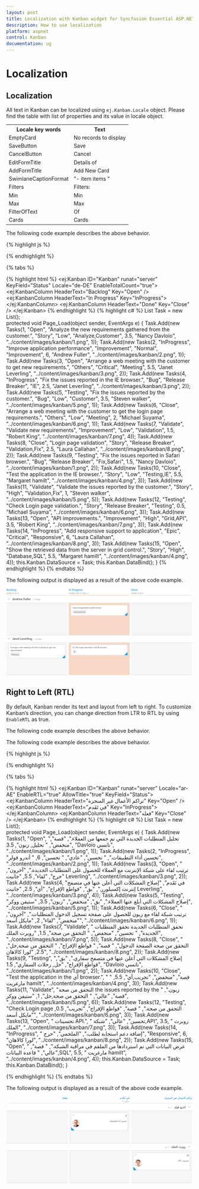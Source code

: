```yaml
---
layout: post
title: Localization with Kanban widget for Syncfusion Essential ASP.NET
description: How to use localization
platform: aspnet
control: Kanban
documentation: ug
---
```



# Localization

## Localization

All text in Kanban can be localized using `ej.Kanban.Locale` object. Please find the table with list of properties and its value in locale object.

<table>
<tr>
<th>
Locale key words </th><th>
Text</th></tr>
<tr>
<td>
EmptyCard</td><td>
No records to display</td></tr>
<tr>
<td>
SaveButton</td><td>
Save</td></tr>
<tr>
<td>
CancelButton</td><td>
Cancel</td></tr>
<tr>
<td>
EditFormTitle</td><td>
Details of</td></tr>
<tr>
<td>
AddFormTitle</td><td>
Add New Card</td></tr>
<tr>
<td>
SwimlaneCaptionFormat</td><td>
"- item items "</td></tr>
<tr>
<td>
Filters</td><td>
Filters:</td></tr>
<tr>
<td>
Min</td><td>
Min</td></tr>
<tr>
<td>
Max</td><td>
Max</td></tr>
<tr>
<td>
FilterOfText</td><td>
Of</td></tr>
<tr>
<td>
Cards</td><td>
Cards</td></tr>
</table>

The following code example describes the above behavior. 

{% highlight js %}
          <script type="text/javascript">
                ej.Kanban.Locale["de-DE"] = {
                    EmptyCard: "Keine Karten angezeigt werden",
                    SaveButton: "Speichern",
                    CancelButton: "stornieren",
                    EditFormTitle: "Details von ",
                    AddFormTitle: "Neue Karte hinzufügen",
                    SwimlaneCaptionFormat: "- {{:count}}{{if count == 1 }} Artikel {{else}} Artikel {{/if}}",
                    FilterSettings: "Filter:",
                    FilterOfText: "Von",
                    Max: "Max.",
                    Min: "Min.",
                    ItemsCount: "Artikel Graf :"
                };
            </script>
    </script>

{% endhighlight  %}

{% tabs %}

{% highlight html %}
     <ej:Kanban ID="Kanban" runat="server" KeyField="Status" Locale="de-DE" EnableTotalCount="true">
                <Columns>
                    <ej:KanbanColumn HeaderText="Backlog" Key="Open" />
                    <ej:KanbanColumn HeaderText="In Progress" Key="InProgress">
                        <Constraints Max="2" />
                    </ej:KanbanColumn>
                    <ej:KanbanColumn HeaderText="Done" Key="Close" />
                </Columns>
                <ClientSideEvents ContextClick="contextclick" />
                <Fields Content="Summary" PrimaryKey="Id" Tag="Tags" SwimlaneKey="Assignee" />
      </ej:Kanban>
{% endhighlight %}
{% highlight c# %}
          List<Tasks> Task = new List<Tasks>();  
          protected void Page_Load(object sender, EventArgs e)
          {
            Task.Add(new Tasks(1, "Open", "Analyze the new requirements gathered from the customer.", "Story", "Low", "Analyze,Customer", 3.5, "Nancy Davloio", "../content/images/kanban/1.png", 1));
            Task.Add(new Tasks(2, "InProgress", "Improve application performance", "Improvement", "Normal", "Improvement", 6, "Andrew Fuller", "../content/images/kanban/2.png", 1));
            Task.Add(new Tasks(3, "Open", "Arrange a web meeting with the customer to get new requirements.", "Others", "Critical", "Meeting", 5.5, "Janet Leverling", "../content/images/kanban/3.png", 2));
            Task.Add(new Tasks(4, "InProgress", "Fix the issues reported in the IE browser.", "Bug", "Release Breaker", "IE", 2.5, "Janet Leverling", "../content/images/kanban/3.png", 2));
            Task.Add(new Tasks(5, "Testing", "Fix the issues reported by the customer.", "Bug", "Low", "Customer", 3.5, "Steven walker", "../content/images/kanban/5.png", 1));
            Task.Add(new Tasks(6, "Close", "Arrange a web meeting with the customer to get the login page requirements.", "Others", "Low", "Meeting", 2, "Michael Suyama", "../content/images/kanban/6.png", 1));
            Task.Add(new Tasks(7, "Validate", "Validate new requirements", "Improvement", "Low", "Validation", 1.5, "Robert King", "../content/images/kanban/7.png", 4));
            Task.Add(new Tasks(8, "Close", "Login page validation", "Story", "Release Breaker", "Validation,Fix", 2.5, "Laura Callahan", "../content/images/kanban/8.png", 2));
            Task.Add(new Tasks(9, "Testing", "Fix the issues reported in Safari browser.", "Bug", "Release Breaker", "Fix,Safari", 1.5, "Nancy Davloio", "../content/images/kanban/1.png", 2));
            Task.Add(new Tasks(10, "Close", "Test the application in the IE browser.", "Story", "Low", "Testing,IE", 5.5, "Margaret hamilt", "../content/images/kanban/4.png", 3));
            Task.Add(new Tasks(11, "Validate", "Validate the issues reported by the customer.", "Story", "High", "Validation,Fix", 1, "Steven walker", "../content/images/kanban/5.png", 5));
            Task.Add(new Tasks(12, "Testing", "Check Login page validation.", "Story", "Release Breaker", "Testing", 0.5, "Michael Suyama", "../content/images/kanban/6.png", 3));
            Task.Add(new Tasks(13, "Open", "API improvements.", "Improvement", "High", "Grid,API", 3.5, "Robert King", "../content/images/kanban/7.png", 3));
            Task.Add(new Tasks(14, "InProgress", "Add responsive support to application", "Epic", "Critical", "Responsive", 6, "Laura Callahan", "../content/images/kanban/8.png", 3));
            Task.Add(new Tasks(15, "Open", "Show the retrieved data from the server in grid control.", "Story", "High", "Database,SQL", 5.5, "Margaret hamilt", "../content/images/kanban/4.png", 4));
            this.Kanban.DataSource = Task;
            this.Kanban.DataBind();
           }
{% endhighlight  %}
{% endtabs %}

The following output is displayed as a result of the above code example.

![](Localization_images/Localization_img1.png)

## Right to Left (RTL)

By default, Kanban render its text and layout from left to right. To customize Kanban’s direction, you can change direction from LTR to RTL by using `EnableRTL` as true.

The following code example describes the above behavior.

The following code example describes the above behavior. 

{% highlight js %}
            <script type="text/javascript">
                ej.Kanban.Locale["ar-AE"] = {
                    EmptyCard: "لا بطاقات لعرض",
                    SaveButton: "حفظ",
                    CancelButton: "إلغاء",
                    EditFormTitle: "تفاصيل ",
                    AddFormTitle: "إضافة بطاقة جديدة",
                    SwimlaneCaptionFormat: "- {{:count}}{{if count == 1 }} بند {{else}} العناصر {{/if}}",
                    FilterSettings: "مرشحات:",
                    FilterOfText: "من",
                    Max: "ماكس",
                    Min: "دقيقة"
                };
            </script>
    </script>

{% endhighlight  %}

{% tabs %}

{% highlight html %}
     <ej:Kanban ID="Kanban" runat="server" Locale="ar-AE" EnableRTL="true" AllowTitle="true" KeyField="Status">
                <Columns>
                    <ej:KanbanColumn HeaderText="تراكم الأعمال غير المنجزة" Key="Open" />
                    <ej:KanbanColumn HeaderText="في تَقَدم" Key="InProgress">
                        <Constraints Max="2" />
                    </ej:KanbanColumn>
                    <ej:KanbanColumn HeaderText="فعله" Key="Close" />
                </Columns>
                <Fields Content="Summary" ImageUrl="ImgUrl" PrimaryKey="Id" SwimlaneKey="Assignee" />
      </ej:Kanban>
{% endhighlight %}
{% highlight c# %}
          List<Tasks> Task = new List<Tasks>();  
          protected void Page_Load(object sender, EventArgs e)
          {
            Task.Add(new Tasks(1, "Open", "تحليل المتطلبات الجديدة التي تم جمعها من العملاء.", "قصة", "منخفض", " تحليل, زبون", 3.5, "Davloio  نانسي", "../content/images/kanban/1.png", 1));
            Task.Add(new Tasks(2, "InProgress", "تحسين أداء التطبيقات.", " تحسين", "عادي", " تحسين", 6, " أندرو فولر", "../content/images/kanban/2.png", 1));
            Task.Add(new Tasks(3, "Open", " ترتيب لقاء على شبكة الإنترنت مع العملاء للحصول على المتطلبات الجديدة.", "آخرون", "حرج", "لقاء", 5.5, "جانيت Leverling", "../content/images/kanban/3.png", 2));
            Task.Add(new Tasks(4, "في تَقَدم", "إصلاح المشكلات التي أعلن عنها في متصفح إنترنت إكسبلورر.", "بق", "قواطع الإفراج", "أي", 2.5, "جانيت Leverling", "../content/images/kanban/3.png", 4));
            Task.Add(new Tasks(5, "Testing", "إصلاح المشكلات التي أبلغ عنها العملاء.", "بق", "منخفض", "زبون", 3.5, "ستيفن ووكر", "../content/images/kanban/5.png", 1));
            Task.Add(new Tasks(6, "Close", " ترتيب شبكة لقاء مع زبون للحصول على صفحة تسجيل الدخول المتطلبات.", "آخرون", "منخفض", "لقاء", 2, "مايكل أسعد", "../content/images/kanban/6.png", 1));
            Task.Add(new Tasks(7, "Validate", " تحقق المتطلبات الجديدة تحقق المتطلبات الجديدة", " تحسين", "منخفض", " التحقق من صحة", 1.5, "روبرت الملك", "../content/images/kanban/7.png", 5));
            Task.Add(new Tasks(8, "Close", " التحقق من صحة الصفحة الدخول", " قصة", " قواطع الإفراج", " التحقق من صحة,حل", 2.5, "لورا كالاهان", "../content/images/kanban/8.png", 2));
            Task.Add(new Tasks(9, "Testing", "إصلاح المشكلات التي أعلن عنها في متصفح سفاري.", "بق", "قواطع الإفراج", "حل, رحلات السفاري", 1.5, "Davloio  نانسي", "../content/images/kanban/1.png", 2));
            Task.Add(new Tasks(10, "Close", "Test the application in the أي browser.", " قصة", "منخفض", "تجريب,أي", 5.5, " مارغريت hamilt", "../content/images/kanban/4.png", 3));
            Task.Add(new Tasks(11, "Validate", "التحقق من صحة the issues reported by the  زبون.", " قصة", "عالي", " التحقق من صحة,حل", 1, "ستيفن ووكر", "../content/images/kanban/5.png", 6));
            Task.Add(new Tasks(12, "Testing", "Check Login page  التحقق من صحة.", " قصة", "قواطع الإفراج", "تجريب", 0.5, "مايكل أسعد", "../content/images/kanban/6.png", 3));
            Task.Add(new Tasks(13, "Open", " تحسينات API.", " تحسين", "عالي", "شبكة,API", 3.5, " روبرت الملك", "../content/images/kanban/7.png", 3));
            Task.Add(new Tasks(14, "InProgress", " إضافة دعم استجابة لطلب.", "الملحمي", "حرج", "Responsive", 6, "لورا كالاهان", "../content/images/kanban/8.png", 2));
            Task.Add(new Tasks(15, "Open", " عرض البيانات التي تم استردادها من الملقم في مراقبة الشبكة.", " قصة", "عالي", " قاعدة البيانات,SQL", 5.5, " مارغريت hamilt", "../content/images/kanban/4.png", 4));
            this.Kanban.DataSource = Task;
            this.Kanban.DataBind();
        }

{% endhighlight  %}
{% endtabs %}

The following output is displayed as a result of the above code example.

![](Localization_images/Localization_img2.png)